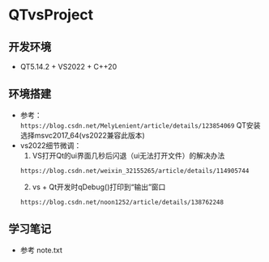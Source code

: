 <!--
 * @Description: 
 * @Version: v1.0.0
 * @Author: isidore-chen
 * @Date: 2025-04-26 12:55:00
 * @Copyright: Copyright (c) 2024 CAUC
-->
# QTvsProject

## 开发环境
- QT5.14.2 + VS2022 + C++20

## 环境搭建
- 参考：</br>
```https://blog.csdn.net/MelyLenient/article/details/123854069```
  QT安装选择msvc2017_64(vs2022兼容此版本)
- vs2022细节微调：
    1. VS打开Qt的ui界面几秒后闪退（ui无法打开文件）的解决办法
    ```
    https://blog.csdn.net/weixin_32155265/article/details/114905744
    ```
    2. vs + Qt开发时qDebug()打印到“输出”窗口
    ```
    https://blog.csdn.net/noon1252/article/details/138762248
    ```
## 学习笔记
- 参考  note.txt    